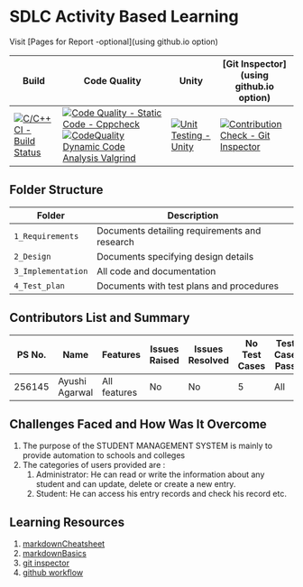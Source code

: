 # SDLC Activity Based Learning

Visit [Pages for Report -optional](using github.io option)

Build | Code Quality | Unity | [Git Inspector](using github.io option)
------|----------|-------|--------------
[![C/C++ CI - Build Status](https://github.com/ayushiag882/LnT__Mini__Project/actions/workflows/c-cpp.yml/badge.svg)](https://github.com/ayushiag882/LnT__Mini__Project/actions/workflows/c-cpp.yml) | [![Code Quality - Static Code - Cppcheck](https://github.com/ayushiag882/LnT__Mini__Project/actions/workflows/cppcheck.yml/badge.svg)](https://github.com/ayushiag882/LnT__Mini__Project/actions/workflows/cppcheck.yml) [![CodeQuality Dynamic Code Analysis Valgrind](https://github.com/ayushiag882/LnT__Mini__Project/actions/workflows/CodeQuality_Dynamic.yml/badge.svg)](https://github.com/ayushiag882/LnT__Mini__Project/actions/workflows/CodeQuality_Dynamic.yml)| [![Unit Testing - Unity](https://github.com/ayushiag882/LnT__Mini__Project/actions/workflows/unity.yml/badge.svg)](https://github.com/ayushiag882/LnT__Mini__Project/actions/workflows/unity.yml)|[![Contribution Check - Git Inspector](https://github.com/ayushiag882/LnT__Mini__Project/actions/workflows/gitinspector.yml/badge.svg)](https://github.com/ayushiag882/LnT__Mini__Project/actions/workflows/gitinspector.yml)
## Folder Structure
Folder             | Description
-------------------| -----------------------------------------
`1_Requirements`   | Documents detailing requirements and research
`2_Design`         | Documents specifying design details
`3_Implementation` | All code and documentation
`4_Test_plan`      | Documents with test plans and procedures

## Contributors List and Summary
PS No. |  Name   |    Features    | Issues Raised |Issues Resolved|No Test Cases|Test Case Pass
-------|---------|----------------|----------------|---------------|-------------|--------------
256145 |Ayushi Agarwal | All features    | No     | No   | 5   | All    

## Challenges Faced and How Was It Overcome

1. The purpose of the STUDENT MANAGEMENT SYSTEM is mainly to provide automation to schools and colleges
2. The categories of users provided are :
    1. Administrator: He can read or write the information about any student and can update, delete or create a new entry.
    2. Student: He can access his entry records and check his record etc.


## Learning Resources
1. [markdownCheatsheet](https://github.com/adam-p/markdown-here/wiki/Markdown-Cheatsheet)
2. [markdownBasics](https://guides.github.com/features/mastering-markdown/)
3. [git inspector](https://github.com/ejwa/gitinspector.git)
4. [github workflow](https://docs.github.com/en/actions/learn-github-action)


